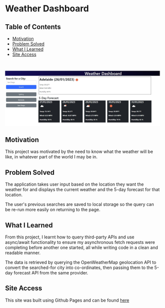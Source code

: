 # Weather Dashboard

## Table of Contents

- [Motivation](#motivation)
- [Problem Solved](#problem-solved)
- [What I Learned](#what-i-learned)
- [Site Access](#site-access)

<br>
<p align="center">
  <img alt="Portfolio page" src="https://github.com/craigrobertsdev/weather-dashboard/blob/main/screenshot.jpg">
</p>


## Motivation

This project was motivated by the need to know what the weather will be like, in whatever part of the world I may be in.

## Problem Solved

The application takes user input based on the location they want the weather for and displays the current weather and the 5-day forecast for that location. 

The user's previous searches are saved to local storage so the query can be re-run more easily on returning to the page.

## What I Learned

From this project, I learnt how to query third-party APIs and use async/await functionality to ensure my asynchronous fetch requests were completing before another one started, all while writing code in a clean and readable manner.

The data is retrieved by querying the OpenWeatherMap geolocation API to convert the searched-for city into co-ordinates, then passing them to the 5-day forecast API from the same provider.  

## Site Access
This site was built using Github Pages and can be found [here](https://craigrobertsdev.github.io/weather-dashboard/)
